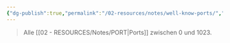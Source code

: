 ```yaml
---
{"dg-publish":true,"permalink":"/02-resources/notes/well-know-ports/","tags":["netzwerk/ip/ipv4","netzwerk/protokoll"],"noteIcon":"","updated":"2025-09-05T10:12:32.687+02:00"}
---
```


> Alle [[02 - RESOURCES/Notes/PORT\|Ports]] zwischen 0 und 1023.